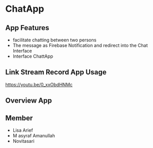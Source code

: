 # ChatApp
## App Features
- facilitate chatting between two persons
-  The message as Firebase Notification and redirect into the Chat Interface
-  Interface ChattApp
## Link Stream Record App Usage
https://youtu.be/0_xxObdHNMc

## Overview App

## Member
- Lisa Arief
- M asyraf Amanullah
- Novitasari
